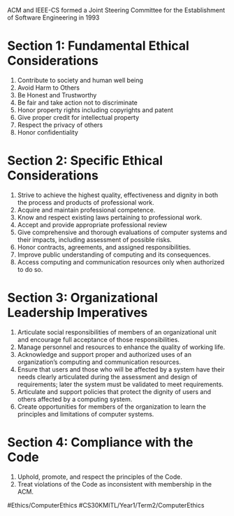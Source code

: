 ACM and IEEE-CS formed a Joint Steering Committee for the Establishment of Software Engineering in 1993
# Section 1: Fundamental Ethical Considerations
1. Contribute to society and human well being
2. Avoid Harm to Others
3. Be Honest and Trustworthy
4. Be fair and take action not to discriminate
5. Honor property rights including copyrights and patent
6. Give proper credit for intellectual property
7. Respect the privacy of others
8. Honor confidentiality
# Section 2: Specific Ethical Considerations
1. Strive to achieve the highest quality, effectiveness and dignity in both the process and products of professional work.
2. Acquire and maintain professional competence.
3. Know and respect existing laws pertaining to professional work.
4. Accept and provide appropriate professional review
5. Give comprehensive and thorough evaluations of computer systems and their impacts, including assessment of possible risks.
6. Honor contracts, agreements, and assigned responsibilities.
7. Improve public understanding of computing and its consequences.
8. Access computing and communication resources only when authorized to do so.
# Section 3: Organizational Leadership Imperatives
1. Articulate social responsibilities of members of an organizational unit and encourage full acceptance of those responsibilities.
2. Manage personnel and resources to enhance the quality of working life.
3. Acknowledge and support proper and authorized uses of an organization’s computing and communication resources.
4. Ensure that users and those who will be affected by a system have their needs clearly articulated during the assessment and design of requirements; later the system must be validated to meet requirements. 
5. Articulate and support policies that protect the dignity of users and others affected by a computing system.
6. Create opportunities for members of the organization to learn the principles and limitations of computer systems.
# Section 4: Compliance with the Code
1. Uphold, promote, and respect the principles of the Code.
2. Treat violations of the Code as inconsistent with membership in the ACM.

#Ethics/ComputerEthics
#CS30KMITL/Year1/Term2/ComputerEthics 